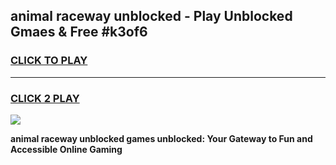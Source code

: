 
## animal raceway unblocked - Play Unblocked Gmaes & Free #k3of6
<h3>
<a href="https://news.freeplayer.one?title=animal_raceway_unblocked&ref=24F">CLICK TO PLAY</a></h3>
<hr>

<h3>
<a href="https://news.freeplayer.one?title=animal_raceway_unblocked&ref=24F">CLICK 2 PLAY</a>
  
</h3>

<a href="https://news.freeplayer.one?title=animal_raceway_unblocked&ref=24F/"><img src="https://clearcache.store/games.png"></a>


**animal raceway unblocked games unblocked: Your Gateway to Fun and Accessible Online Gaming**
